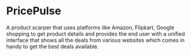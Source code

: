 # PricePulse
A product scarper that uses platforms like Amazon, Flipkart, Google shopping to get product details and provides the end user with a unified interface that shows all the deals from various websites which comes in handy to get the best deals available.
